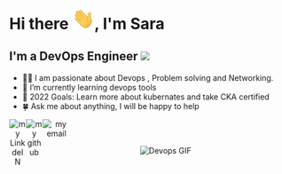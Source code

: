 
# Hi there <img src="https://raw.githubusercontent.com/AbdallahHemdan/AbdallahHemdan/master/wave.gif" width="40px">, I'm Sara 

## I'm a DevOps Engineer  <img src="https://cdn.worldvectorlogo.com/logos/devops-2.svg" width="50px">

- 🏃‍♂️ I am passionate about Devops , Problem solving and Networking.
- 🌱 I’m currently learning devops tools 
- 🥅 2022 Goals: Learn more about kubernates and take CKA certified
- 🍀 Ask me about anything, I will be happy to help
<div align="center">

<a href="https://www.linkedin.com/in/sara-galall/"><img align="left" alt="my LinkdeIN" width="30px" src="https://cdn-icons-png.flaticon.com/512/174/174857.png" draggable="false" /></a>

<a href="https://github.com/sera364">

  <img align="left" alt="my github" width="30px" src="https://cdn-icons-png.flaticon.com/512/733/733609.png" />
</a>
<a href="mailto:galalsara0@gmail.com">

  <img align="left" alt="my email" width="50px" src="https://www.freepnglogos.com/uploads/email-png/email-western-libraries-12.png" draggable="false" />
</a>
</div>

<br/>

<br/>

<p align="center">  <img src="https://media.giphy.com/media/cst5AXzPxRLyIwMNsV/giphy.gif" alt="Devops GIF" width="500" height="400"></p>
